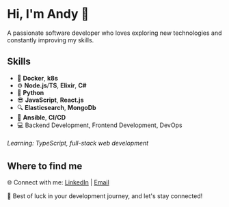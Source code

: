 # Hi, I'm Andy :wave:

A passionate software developer who loves exploring new technologies and constantly improving my skills.

## Skills

- :whale: **Docker**, **k8s**  
- :gear: **Node.js**/**TS**, **Elixir**, **C#**  
- :snake: **Python**  
- :sunglasses: **JavaScript**, **React.js**  
- :mag: **Elasticsearch**, **MongoDb**  
- :robot: **Ansible**, **CI/CD**  
- :computer: Backend Development, Frontend Development, DevOps

###### Learning: TypeScript, full-stack web development

## Where to find me

🌐 Connect with me: [LinkedIn](https://www.linkedin.com/in/chugunoff/) | [Email](mailto:andrey@chugunov.me)

🚀 Best of luck in your development journey, and let's stay connected!
